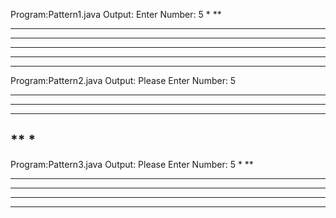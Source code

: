 Program:Pattern1.java
Output:
Enter Number:
5
*
**
***
****
*****
******
----------------------------
Program:Pattern2.java
Output:
Please Enter Number:
5
*****
****
***
**
*
----------------------------
Program:Pattern3.java
Output:
Please Enter Number:
5
     *
    **
   ***
  ****
 *****
******



